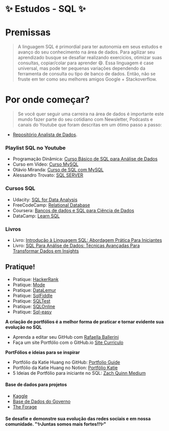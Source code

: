 # ✨ Estudos - SQL ✨

# Premissas

> A linguagem SQL é primordial para ter autonomia em seus estudos e avanço do seu conhecimento na área de dados. Para agilizar seu aprendizado busque se desafiar realizando exercicios, otimizar suas consultas, copiar/colar para aprender 😄. Essa linguagem é case universal, mas pode ter pequenas variações dependendo da ferramenta de consulta ou tipo de banco de dados. Então, não se fruste em ter como seu melhores amigos Google + Stackoverflow.  
 

# Por onde começar?

> Se você quer seguir uma carreira na área de dados é importante este mundo fazer parte do seu cotidiano com Newsletter, Podcasts e canais do Youtube que foram descritas em um ótimo passo a passo: 
- [Repositório Analista de Dados](https://github.com/mulheresemdados/analistadedados). 

### Playlist SQL no Youtube

- Programação Dinâmica: [Curso Básico de SQL para Análise de Dados](https://youtube.com/playlist?list=PL5TJqBvpXQv5n1N15kcK1m9oKJm_cv-m6)
- Curso em Vídeo: [Curso MySQL](https://www.youtube.com/watch?v=Ofktsne-utM&list=PLHz_AreHm4dkBs-795Dsgvau_ekxg8g1r)
- Otávio Miranda: [Curso de SQL com MySQL](https://www.youtube.com/watch?v=lHYV_H1526Q&list=PLbIBj8vQhvm2WT-pjGS5x7zUzmh4VgvRk)
- Alessandro Trovato: [SQL SERVER](https://www.youtube.com/watch?v=OKqpZ6zbZwQ&list=PL7iAT8C5wumpQWB8AFW7CwK2nlzh8ZdP9)

### Cursos SQL

- Udacity: [SQL for Data Analysis](https://www.udacity.com/course/sql-for-data-analysis--ud198)
- FreeCodeCamp: [Relational Database](https://www.freecodecamp.org/learn/relational-database/)
- Coursera: [Bancos de dados e SQL para Ciência de Dados](https://www.coursera.org/learn/sql-data-science-pt)
- DataCamp: [Learn SQL](https://www.datacamp.com/learn/sql?utm_source=google&utm_medium=paid_search&utm_campaignid=18581818481&utm_adgroupid=149047156270&utm_device=c&utm_keyword=gratis%20sql&utm_matchtype=e&utm_network=g&utm_adpostion=&utm_creative=648864596837&utm_targetid=kwd-337482994964&utm_loc_interest_ms=&utm_loc_physical_ms=1031507&utm_content=tech~sql~free&utm_campaign=220808_1-sea~tech~sql_2-b2c_3-row-p2_4-prc_5-na_6-na_7-le_8-pdsh-go_9-na_10-na_11-na&gclid=Cj0KCQjwuLShBhC_ARIsAFod4fL9TbNsoGcgt9wrPHDYN5zjgQqIkVb1wh0Y3jCFe1n0a-bSzS_o6QwaAm-VEALw_wcB)

### Livros

- Livro: [Introdução à Linguagem SQL: Abordagem Prática Para Iniciantes](https://a.co/d/8lCJkMc)
- Livro: [SQL Para Análise de Dados: Técnicas Avançadas Para Transformar Dados em Insights](https://a.co/d/fDp9qz7)

## Pratique!

- Pratique: [HackerRank](https://www.hackerrank.com/)
- Pratique: [Mode](https://mode.com/sql-tutorial/)
- Pratique: [DataLemur](https://datalemur.com/questions)
- Pratique: [SqlFiddle](http://sqlfiddle.com/)
- Pratique: [SQLTest](https://sqltest.net/)
- Pratique: [SQLOnline](https://sqliteonline.com/)
- Pratique: [Sql-easy](https://www.sql-easy.com/pt/#!select)


**A criação de portfólios é a melhor forma de praticar e tornar evidente sua evolução no SQL**

- Aprenda a editar seu GitHub com [Rafaella Ballerini](https://youtu.be/UBAX-13g8OM)
- Faça um site Portfólio com o GitHub.io [Site Currículo](https://github.com/annakcmaciel/portfolio)

**PortFólios e ideias para se inspirar**

- Portfólio da Katie Huang no GitHub: [Portfolio Guide](https://github.com/katiehuangx/Portfolio-Guide)
- Portfólio da Katie Huang no Notion: [Portfólio Katie](https://katiehuangx.notion.site/katiehuangx/Resume-Portfolio-06e0cad8cfcd451ca5a8f0d4899268ee) 
- 5 Ideias de Portfólio para iníciante no SQL: [Zach Quinn Medium](https://medium.com/learning-sql/5-portfolio-worthy-sql-project-ideas-for-beginners-c4bfb1ca4b92)


#### Base de dados para projetos
- [Kaggle](https://www.kaggle.com/competitions)
- [Base de Dados do Governo](https://basedosdados.org/)
- [The Forage](https://www.theforage.com/course-catalog)
  <div>
 
#### Se desafie e demonstre sua evolução das redes sociais e em nossa comunidade. "✨Juntas somos mais fortes!!✨"

  </div>
